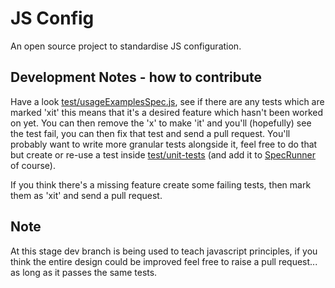 JS Config
====

An open source project to standardise JS configuration. 

Development Notes - how to contribute
---

Have a look [test/usageExamplesSpec.js](test/usageExamplesSpec.js), see if there are any tests which
are marked 'xit' this means that it's a desired feature which hasn't been worked on yet.  You can then
remove the 'x' to make 'it' and you'll (hopefully) see the test fail, you can then fix that test
and send a pull request.  You'll probably want to write more granular tests alongside it, feel free to do that
but create or re-use a test inside [test/unit-tests](test/unit-tests) (and add
it to [SpecRunner](test/jasmine/SpecRunner.html) of course).

If you think there's a missing feature create some failing tests, then mark them as 'xit' and send a pull request.

Note
---

At this stage dev branch is being used to teach javascript principles, if you think the entire design could be improved feel free to raise a pull request... as long as it passes the same tests.

